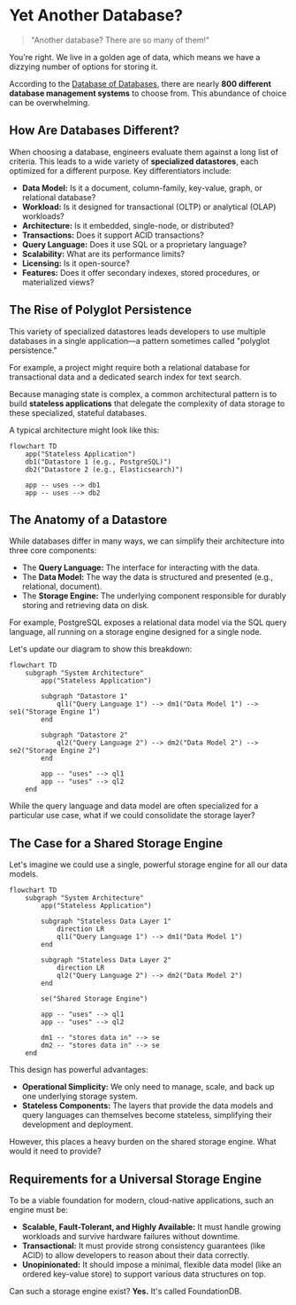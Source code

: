 # Yet Another Database?

<!-- toc -->

> "Another database? There are so many of them!"

You're right. We live in a golden age of data, which means we have a dizzying number of options for storing it.

According to the [Database of Databases](https://dbdb.io/), there are nearly **800 different database management systems** to choose from. This abundance of choice can be overwhelming.

## How Are Databases Different?

When choosing a database, engineers evaluate them against a long list of criteria. This leads to a wide variety of **specialized datastores**, each optimized for a different purpose. Key differentiators include:

*   **Data Model:** Is it a document, column-family, key-value, graph, or relational database?
*   **Workload:** Is it designed for transactional (OLTP) or analytical (OLAP) workloads?
*   **Architecture:** Is it embedded, single-node, or distributed?
*   **Transactions:** Does it support ACID transactions?
*   **Query Language:** Does it use SQL or a proprietary language?
*   **Scalability:** What are its performance limits?
*   **Licensing:** Is it open-source?
*   **Features:** Does it offer secondary indexes, stored procedures, or materialized views?

## The Rise of Polyglot Persistence

This variety of specialized datastores leads developers to use multiple databases in a single application—a pattern sometimes called "polyglot persistence."

For example, a project might require both a relational database for transactional data and a dedicated search index for text search.

Because managing state is complex, a common architectural pattern is to build **stateless applications** that delegate the complexity of data storage to these specialized, stateful databases.

A typical architecture might look like this:

```mermaid
flowchart TD
    app("Stateless Application")
    db1("Datastore 1 (e.g., PostgreSQL)")
    db2("Datastore 2 (e.g., Elasticsearch)")

    app -- uses --> db1
    app -- uses --> db2
```

## The Anatomy of a Datastore

While databases differ in many ways, we can simplify their architecture into three core components:

*   The **Query Language:** The interface for interacting with the data.
*   The **Data Model:** The way the data is structured and presented (e.g., relational, document).
*   The **Storage Engine:** The underlying component responsible for durably storing and retrieving data on disk.

For example, PostgreSQL exposes a relational data model via the SQL query language, all running on a storage engine designed for a single node.

Let's update our diagram to show this breakdown:

```mermaid
flowchart TD
    subgraph "System Architecture"
        app("Stateless Application")

        subgraph "Datastore 1"
            ql1("Query Language 1") --> dm1("Data Model 1") --> se1("Storage Engine 1")
        end

        subgraph "Datastore 2"
            ql2("Query Language 2") --> dm2("Data Model 2") --> se2("Storage Engine 2")
        end

        app -- "uses" --> ql1
        app -- "uses" --> ql2
    end
```

While the query language and data model are often specialized for a particular use case, what if we could consolidate the storage layer?

## The Case for a Shared Storage Engine

Let's imagine we could use a single, powerful storage engine for all our data models.

```mermaid
flowchart TD
    subgraph "System Architecture"
        app("Stateless Application")

        subgraph "Stateless Data Layer 1"
            direction LR
            ql1("Query Language 1") --> dm1("Data Model 1")
        end

        subgraph "Stateless Data Layer 2"
            direction LR
            ql2("Query Language 2") --> dm2("Data Model 2")
        end

        se("Shared Storage Engine")

        app -- "uses" --> ql1
        app -- "uses" --> ql2

        dm1 -- "stores data in" --> se
        dm2 -- "stores data in" --> se
    end
```

This design has powerful advantages:

*   **Operational Simplicity:** We only need to manage, scale, and back up one underlying storage system.
*   **Stateless Components:** The layers that provide the data models and query languages can themselves become stateless, simplifying their development and deployment.

However, this places a heavy burden on the shared storage engine. What would it need to provide?

## Requirements for a Universal Storage Engine

To be a viable foundation for modern, cloud-native applications, such an engine must be:

*   **Scalable, Fault-Tolerant, and Highly Available:** It must handle growing workloads and survive hardware failures without downtime.
*   **Transactional:** It must provide strong consistency guarantees (like ACID) to allow developers to reason about their data correctly.
*   **Unopinionated:** It should impose a minimal, flexible data model (like an ordered key-value store) to support various data structures on top.

Can such a storage engine exist? **Yes.** It's called FoundationDB.